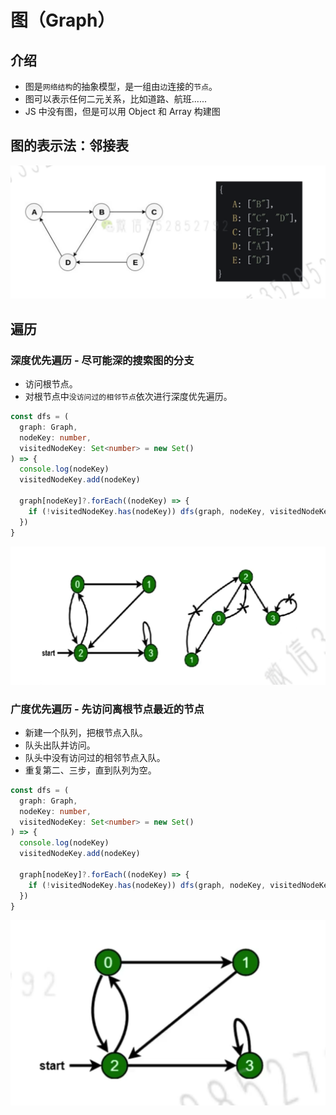 # 图（Graph）

## 介绍

- 图是`网络结构`的抽象模型，是一组由`边`连接的`节点`。
- 图可以表示任何二元关系，比如道路、航班......
- JS 中没有图，但是可以用 Object 和 Array 构建图

## 图的表示法：邻接表

<p align="center"><img src="./representation.png" width="900" /></p>

## 遍历

### 深度优先遍历 - 尽可能深的搜索图的分支

- 访问根节点。
- 对根节点中`没访问过的相邻节点`依次进行深度优先遍历。

```typescript
const dfs = (
  graph: Graph,
  nodeKey: number,
  visitedNodeKey: Set<number> = new Set()
) => {
  console.log(nodeKey)
  visitedNodeKey.add(nodeKey)

  graph[nodeKey]?.forEach((nodeKey) => {
    if (!visitedNodeKey.has(nodeKey)) dfs(graph, nodeKey, visitedNodeKey)
  })
}
```

<p align="center"><img src="./dfs.png" width="900" /></p>

### 广度优先遍历 - 先访问离根节点最近的节点

- 新建一个队列，把根节点入队。
- 队头出队并访问。
- 队头中没有访问过的相邻节点入队。
- 重复第二、三步，直到队列为空。

```typescript
const dfs = (
  graph: Graph,
  nodeKey: number,
  visitedNodeKey: Set<number> = new Set()
) => {
  console.log(nodeKey)
  visitedNodeKey.add(nodeKey)

  graph[nodeKey]?.forEach((nodeKey) => {
    if (!visitedNodeKey.has(nodeKey)) dfs(graph, nodeKey, visitedNodeKey)
  })
}
```

<p align="center"><img src="./bfs.png" width="600" /></p>
